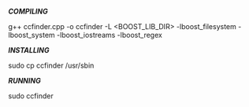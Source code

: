 
***COMPILING***

g++ ccfinder.cpp -o ccfinder -L <BOOST_LIB_DIR> -lboost_filesystem -lboost_system -lboost_iostreams -lboost_regex


***INSTALLING***

sudo cp ccfinder /usr/sbin



***RUNNING***

sudo ccfinder

